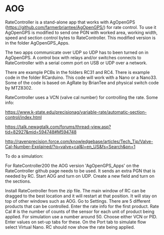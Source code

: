 # AOG
RateController is a stand-alone app that works with AgOpenGPS (https://github.com/farmerbriantee/AgOpenGPS/) for rate control. To use it AgOpenGPS is modified to send one PGN with worked area, working width, speed and section control bytes to RateController. This modified version is in the folder AgOpenGPS_Apps. 

The two apps communicate over UDP so UDP has to been turned on in AgOpenGPS. A control box with relays and/or switches connects to RateController with a serial comm port on USB or UDP over a network.

There are example PCBs in the folders RC31 and RC4. There is example code in the folder RCarduino. This code will work with a Nano or a Nano33. Some of the code is based on AgRate by BrianTee and physical switch code by MTZ8302.

RateController uses a VCN (valve cal number) for controlling the rate. Some info:

https://www.k-state.edu/precisionag/variable-rate/automatic-section-control/index.html

https://talk.newagtalk.com/forums/thread-view.asp?tid=82927&mid=594748#M594748

http://ravenprecision.force.com/knowledgebase/articles/Tech_Tip/Valve-Cal-Number-Explained/?q=valve+cal&l=en_US&fs=Search&pn=1



To do a simulation:

For RateController200 the AOG version 'AgOpenGPS_Apps' on the RateController github page needs to be used. It sends an extra PGN that is needed by RC. Start AOG and turn on UDP. Create a new field and turn on the sections.

 Install RateController from the zip file. The main window of RC can be dragged to the best location and it will restart at that position. It will stay on top of other windows such as AOG. Go to Settings. There are 5 different products that can be controlled. Enter the rate info for the first product. Rate Cal # is the number of counts of the sensor for each unit of product being applied. For simulation use a number around 50. Choose either VCN or PID. Enter values on set-up tabs for these. On the Port tab to simulate flow select Virtual Nano. RC should now show the rate being applied.

